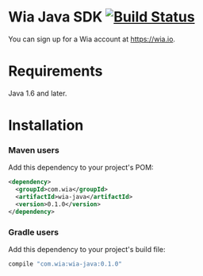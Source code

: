 # Wia Java SDK [![Build Status](https://travis-ci.org/wiaio/wia-java-sdk.svg?branch=master)](https://travis-ci.org/wiaio/wia-java-sdk)

You can sign up for a Wia account at https://wia.io.

Requirements
============

Java 1.6 and later.

Installation
============

### Maven users

Add this dependency to your project's POM:

```xml
<dependency>
  <groupId>com.wia</groupId>
  <artifactId>wia-java</artifactId>
  <version>0.1.0</version>
</dependency>
```

### Gradle users

Add this dependency to your project's build file:

```groovy
compile "com.wia:wia-java:0.1.0"
```
